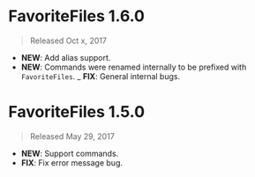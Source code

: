 # FavoriteFiles 1.6.0

> Released Oct x, 2017

- **NEW**: Add alias support.
- **NEW**: Commands were renamed internally to be prefixed with `FavoriteFiles`.
_ **FIX**: General internal bugs.

# FavoriteFiles 1.5.0

> Released May 29, 2017

- **NEW**: Support commands.
- **FIX**: Fix error message bug.
